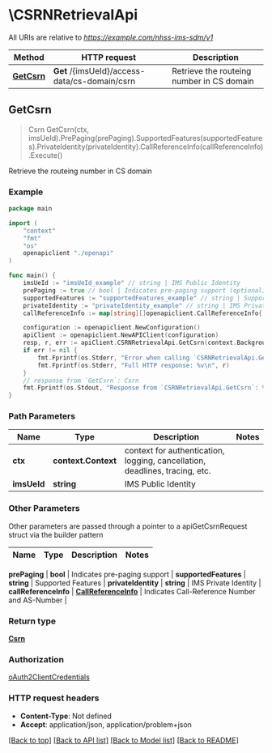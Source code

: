 # \CSRNRetrievalApi

All URIs are relative to *https://example.com/nhss-ims-sdm/v1*

Method | HTTP request | Description
------------- | ------------- | -------------
[**GetCsrn**](CSRNRetrievalApi.md#GetCsrn) | **Get** /{imsUeId}/access-data/cs-domain/csrn | Retrieve the routeing number in CS domain



## GetCsrn

> Csrn GetCsrn(ctx, imsUeId).PrePaging(prePaging).SupportedFeatures(supportedFeatures).PrivateIdentity(privateIdentity).CallReferenceInfo(callReferenceInfo).Execute()

Retrieve the routeing number in CS domain

### Example

```go
package main

import (
    "context"
    "fmt"
    "os"
    openapiclient "./openapi"
)

func main() {
    imsUeId := "imsUeId_example" // string | IMS Public Identity
    prePaging := true // bool | Indicates pre-paging support (optional)
    supportedFeatures := "supportedFeatures_example" // string | Supported Features (optional)
    privateIdentity := "privateIdentity_example" // string | IMS Private Identity (optional)
    callReferenceInfo := map[string][]openapiclient.CallReferenceInfo{ ... } // CallReferenceInfo | Indicates Call-Reference Number and AS-Number (optional)

    configuration := openapiclient.NewConfiguration()
    apiClient := openapiclient.NewAPIClient(configuration)
    resp, r, err := apiClient.CSRNRetrievalApi.GetCsrn(context.Background(), imsUeId).PrePaging(prePaging).SupportedFeatures(supportedFeatures).PrivateIdentity(privateIdentity).CallReferenceInfo(callReferenceInfo).Execute()
    if err != nil {
        fmt.Fprintf(os.Stderr, "Error when calling `CSRNRetrievalApi.GetCsrn``: %v\n", err)
        fmt.Fprintf(os.Stderr, "Full HTTP response: %v\n", r)
    }
    // response from `GetCsrn`: Csrn
    fmt.Fprintf(os.Stdout, "Response from `CSRNRetrievalApi.GetCsrn`: %v\n", resp)
}
```

### Path Parameters


Name | Type | Description  | Notes
------------- | ------------- | ------------- | -------------
**ctx** | **context.Context** | context for authentication, logging, cancellation, deadlines, tracing, etc.
**imsUeId** | **string** | IMS Public Identity | 

### Other Parameters

Other parameters are passed through a pointer to a apiGetCsrnRequest struct via the builder pattern


Name | Type | Description  | Notes
------------- | ------------- | ------------- | -------------

 **prePaging** | **bool** | Indicates pre-paging support | 
 **supportedFeatures** | **string** | Supported Features | 
 **privateIdentity** | **string** | IMS Private Identity | 
 **callReferenceInfo** | [**CallReferenceInfo**](CallReferenceInfo.md) | Indicates Call-Reference Number and AS-Number | 

### Return type

[**Csrn**](Csrn.md)

### Authorization

[oAuth2ClientCredentials](../README.md#oAuth2ClientCredentials)

### HTTP request headers

- **Content-Type**: Not defined
- **Accept**: application/json, application/problem+json

[[Back to top]](#) [[Back to API list]](../README.md#documentation-for-api-endpoints)
[[Back to Model list]](../README.md#documentation-for-models)
[[Back to README]](../README.md)

